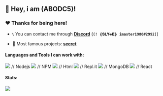 ## :wave: Hey, i am (ABODC5)! 

### :heart:️ Thanks for being here!

- :telephone_receiver: You can contact me through **[Discord](https://discord.com/users/546384753503502346)** (**`(! ⦃𝐒𝐋𝐘ᚑ𝐄⦄ imaster1980#2992)`**)

- :briefcase: Most famous projects: **[secret](Link)**

#### Languages and Tools I can work with:
<a><img src="https://img.shields.io/badge/-Nodejs-43853?logo=Node.js&logoColor=white"></a> // Nodejs
<img src="https://img.shields.io/badge/-NPM-CB3837?logo=npm&logoColor=white"> // NPM
<img src="https://img.shields.io/badge/-HTML5-E34F26?logo=html5&logoColor=white"> // Html
<img src="https://img.shields.io/badge/-repl.it-56676e? logo=repl.it&logoColor=white"></a> // Repl.it
<img src="https://img.shields.io/badge/-MongoDB-13aa52?logo=mongodb&logoColor=white"> // MongoDB
<a><img src="https://img.shields.io/badge/-React-grey?logo=React&logoColor=#61dbfb"></a> // React

#### Stats:
<img src="https://github-readme-stats.vercel.app/api?username=ABODC5&show_icons=true&hide_border=true&theme=algolia&icon_color=#ee6c4d">
